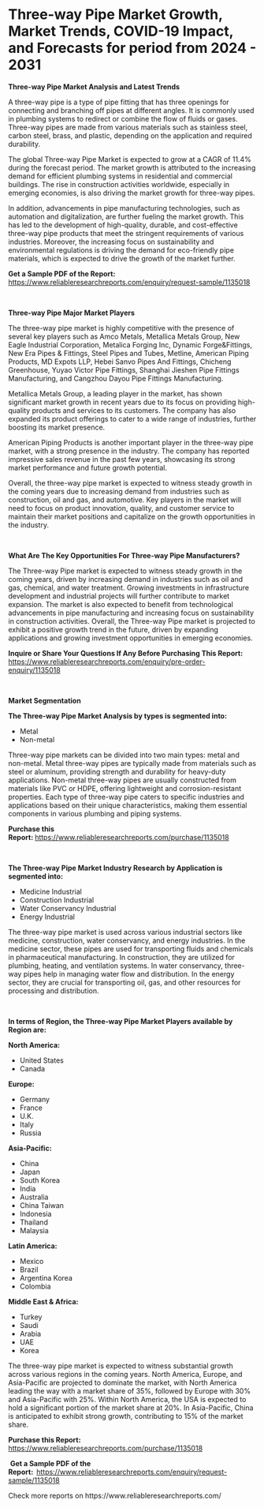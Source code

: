<p><h1>Three-way Pipe Market Growth, Market Trends, COVID-19 Impact, and Forecasts for period from 2024 - 2031</h1></p><p><strong>Three-way Pipe Market Analysis and Latest Trends</strong></p>
<p><p>A three-way pipe is a type of pipe fitting that has three openings for connecting and branching off pipes at different angles. It is commonly used in plumbing systems to redirect or combine the flow of fluids or gases. Three-way pipes are made from various materials such as stainless steel, carbon steel, brass, and plastic, depending on the application and required durability.</p><p>The global Three-way Pipe Market is expected to grow at a CAGR of 11.4% during the forecast period. The market growth is attributed to the increasing demand for efficient plumbing systems in residential and commercial buildings. The rise in construction activities worldwide, especially in emerging economies, is also driving the market growth for three-way pipes.</p><p>In addition, advancements in pipe manufacturing technologies, such as automation and digitalization, are further fueling the market growth. This has led to the development of high-quality, durable, and cost-effective three-way pipe products that meet the stringent requirements of various industries. Moreover, the increasing focus on sustainability and environmental regulations is driving the demand for eco-friendly pipe materials, which is expected to drive the growth of the market further.</p></p>
<p><strong>Get a Sample PDF of the Report:&nbsp;</strong> <a href="https://www.reliableresearchreports.com/enquiry/request-sample/1135018">https://www.reliableresearchreports.com/enquiry/request-sample/1135018</a></p>
<p>&nbsp;</p>
<p><strong>Three-way Pipe Major Market Players</strong></p>
<p><p>The three-way pipe market is highly competitive with the presence of several key players such as Amco Metals, Metallica Metals Group, New Eagle Industrial Corporation, Metalica Forging Inc, Dynamic Forge&Fittings, New Era Pipes & Fittings, Steel Pipes and Tubes, Metline, American Piping Products, MD Expots LLP, Hebei Sanvo Pipes And Fittings, Chicheng Greenhouse, Yuyao Victor Pipe Fittings, Shanghai Jieshen Pipe Fittings Manufacturing, and Cangzhou Dayou Pipe Fittings Manufacturing.</p><p>Metallica Metals Group, a leading player in the market, has shown significant market growth in recent years due to its focus on providing high-quality products and services to its customers. The company has also expanded its product offerings to cater to a wide range of industries, further boosting its market presence.</p><p>American Piping Products is another important player in the three-way pipe market, with a strong presence in the industry. The company has reported impressive sales revenue in the past few years, showcasing its strong market performance and future growth potential.</p><p>Overall, the three-way pipe market is expected to witness steady growth in the coming years due to increasing demand from industries such as construction, oil and gas, and automotive. Key players in the market will need to focus on product innovation, quality, and customer service to maintain their market positions and capitalize on the growth opportunities in the industry.</p></p>
<p>&nbsp;</p>
<p><strong>What Are The Key Opportunities For Three-way Pipe Manufacturers?</strong></p>
<p><p>The Three-way Pipe market is expected to witness steady growth in the coming years, driven by increasing demand in industries such as oil and gas, chemical, and water treatment. Growing investments in infrastructure development and industrial projects will further contribute to market expansion. The market is also expected to benefit from technological advancements in pipe manufacturing and increasing focus on sustainability in construction activities. Overall, the Three-way Pipe market is projected to exhibit a positive growth trend in the future, driven by expanding applications and growing investment opportunities in emerging economies.</p></p>
<p><strong>Inquire or Share Your Questions If Any Before Purchasing This Report:</strong> <a href="https://www.reliableresearchreports.com/enquiry/pre-order-enquiry/1135018">https://www.reliableresearchreports.com/enquiry/pre-order-enquiry/1135018</a></p>
<p>&nbsp;</p>
<p><strong>Market Segmentation</strong></p>
<p><strong>The Three-way Pipe Market Analysis by types is segmented into:</strong></p>
<p><ul><li>Metal</li><li>Non-metal</li></ul></p>
<p><p>Three-way pipe markets can be divided into two main types: metal and non-metal. Metal three-way pipes are typically made from materials such as steel or aluminum, providing strength and durability for heavy-duty applications. Non-metal three-way pipes are usually constructed from materials like PVC or HDPE, offering lightweight and corrosion-resistant properties. Each type of three-way pipe caters to specific industries and applications based on their unique characteristics, making them essential components in various plumbing and piping systems.</p></p>
<p><strong>Purchase this Report:&nbsp;</strong><a href="https://www.reliableresearchreports.com/purchase/1135018">https://www.reliableresearchreports.com/purchase/1135018</a></p>
<p>&nbsp;</p>
<p><strong>The Three-way Pipe Market Industry Research by Application is segmented into:</strong></p>
<p><ul><li>Medicine Industrial</li><li>Construction Industrial</li><li>Water Conservancy Industrial</li><li>Energy Industrial</li></ul></p>
<p><p>The three-way pipe market is used across various industrial sectors like medicine, construction, water conservancy, and energy industries. In the medicine sector, these pipes are used for transporting fluids and chemicals in pharmaceutical manufacturing. In construction, they are utilized for plumbing, heating, and ventilation systems. In water conservancy, three-way pipes help in managing water flow and distribution. In the energy sector, they are crucial for transporting oil, gas, and other resources for processing and distribution.</p></p>
<p>&nbsp;</p>
<p><strong>In terms of Region, the Three-way Pipe Market Players available by Region are:</strong></p>
<p>
    <p> <strong> North America: </strong>
        <ul>
            <li>United States</li>
            <li>Canada</li>
        </ul>
        </p> 
    <p> <strong> Europe: </strong>
        <ul>
            <li>Germany</li>
            <li>France</li>
            <li>U.K.</li>
            <li>Italy</li>
            <li>Russia</li>
        </ul>
        </p> 
    <p> <strong> Asia-Pacific: </strong>
        <ul>
            <li>China</li>
            <li>Japan</li>
            <li>South Korea</li>
            <li>India</li>
            <li>Australia</li>
            <li>China Taiwan</li>
            <li>Indonesia</li>
            <li>Thailand</li>
            <li>Malaysia</li>
        </ul>
        </p> 
    <p> <strong> Latin America: </strong>
        <ul>
            <li>Mexico</li>
            <li>Brazil</li>
            <li>Argentina Korea</li>
            <li>Colombia</li>
        </ul>
        </p> 
    <p> <strong> Middle East & Africa: </strong>
        <ul>
            <li>Turkey</li>
            <li>Saudi</li>
            <li>Arabia</li>
            <li>UAE</li>
            <li>Korea</li>
        </ul>
    </p>
    </p>
<p><p>The three-way pipe market is expected to witness substantial growth across various regions in the coming years. North America, Europe, and Asia-Pacific are projected to dominate the market, with North America leading the way with a market share of 35%, followed by Europe with 30% and Asia-Pacific with 25%. Within North America, the USA is expected to hold a significant portion of the market share at 20%. In Asia-Pacific, China is anticipated to exhibit strong growth, contributing to 15% of the market share.</p></p>
<p><strong>Purchase this Report: </strong><a href="https://www.reliableresearchreports.com/purchase/1135018">https://www.reliableresearchreports.com/purchase/1135018</a></p>
<p>&nbsp;<strong>Get a Sample PDF of the Report:&nbsp;&nbsp;</strong><a href="https://www.reliableresearchreports.com/enquiry/request-sample/1135018">https://www.reliableresearchreports.com/enquiry/request-sample/1135018</a></p>
<p><strong></strong></p>
<p>Check more reports on https://www.reliableresearchreports.com/</p>